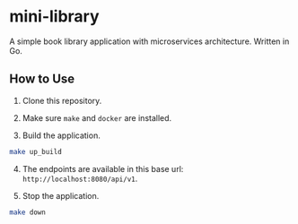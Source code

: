 # mini-library

A simple book library application with microservices architecture. Written in Go.

## How to Use

1. Clone this repository.

2. Make sure `make` and `docker` are installed.

3. Build the application.

```sh
make up_build
```

4. The endpoints are available in this base url: `http://localhost:8080/api/v1`.

5. Stop the application.

```sh
make down
```
